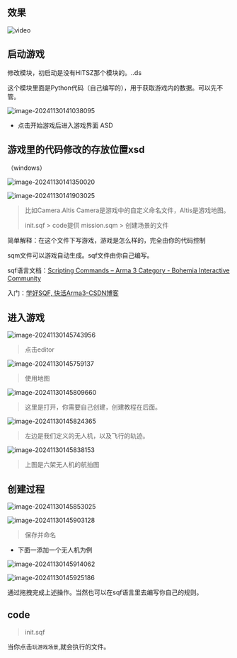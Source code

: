 ## 效果

![video](https://github.com/Daboolu/init-arma3/blob/main/video.gif)

## 启动游戏

修改模块，初启动是没有HITSZ那个模块的。..ds

这个模块里面是Python代码（自己编写的），用于获取游戏内的数据。可以先不管。

![image-20241130141038095](README.assets/image-20241130141038095.png)

- 点击开始游戏后进入游戏界面
ASD
## 游戏里的代码修改的存放位置xsd

（windows）

![image-20241130141350020](README.assets/image-20241130141350020.png)

![image-20241130141903025](README.assets/image-20241130141903025.png)

> 比如Camera.Altis  Camera是游戏中的自定义命名文件，Altis是游戏地图。
>
> init.sqf  >  code提供
> mission.sqm > 创建场景的文件

简单解释：在这个文件下写游戏，游戏是怎么样的，完全由你的代码控制

sqm文件可以游戏自动生成。sqf文件由你自己编写。

sqf语言文档：[Scripting Commands – Arma 3 Category - Bohemia Interactive Community](https://community.bistudio.com/wiki/Category:Arma_3:_Scripting_Commands)

入门：[学好SQF, 快活Arma3-CSDN博客](https://blog.csdn.net/qq_35697906/article/details/123844766)

## 进入游戏

![image-20241130145743956](README.assets/image-20241130145743956.png)

> 点击editor

![image-20241130145759137](README.assets/image-20241130145759137.png)

> 使用地图

![image-20241130145809660](README.assets/image-20241130145809660.png)

> 这里是打开，你需要自己创建，创建教程在后面。

![image-20241130145824365](README.assets/image-20241130145824365.png)

> 左边是我们定义的无人机，以及飞行的轨迹。

![image-20241130145838153](README.assets/image-20241130145838153.png)

> 上图是六架无人机的航拍图



## 创建过程

![image-20241130145853025](README.assets/image-20241130145853025.png)

![image-20241130145903128](README.assets/image-20241130145903128.png)

> 保存并命名

- 下面一添加一个无人机为例

![image-20241130145914062](README.assets/image-20241130145914062.png)

![image-20241130145925186](README.assets/image-20241130145925186.png)

通过拖拽完成上述操作。当然也可以在sqf语言里去编写你自己的规则。

## code 

> init.sqf

当你点击`玩游戏场景`,就会执行的文件。

